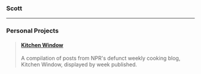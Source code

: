 ### Scott
---
### Personal Projects
> #### [Kitchen Window](/kitchen-window)
> A compilation of posts from NPR's defunct weekly cooking blog, Kitchen Window, displayed by week published.